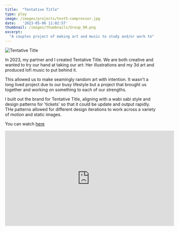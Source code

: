 ```yaml
---
title:  "Tentative Title"
type: play
image: /images/projects/test5-compressor.jpg
date:   '2023-05-06 11:02:57'
thumbnail: /images/thumbnails/Group_90.png
excerpt:
  "A couples project of making art and music to study and/or work to"
---
```


![Tentative Title](/images/projects/tentative-title.png "Tentative Title")

In 2023, my partner and I created Tentative Title. We are both creative and wanted to try our hand at taking our art: Her illustrations and my 3d art and produced lofi music to put behind it. 

This allowed us to make seamingly random art with intention. It wasn't a long lived project due to our busy lifestyle but a project that brought us together and working on something to each of our strengths.

I built out the brand for Tentative Title, aligning with a wabi sabi style and design patterns for 'tickets' so that it could be update and output rapidly. THe patterns allowed for different design iterations to work across a variety of motion and static images. 

You can watch [here](https://youtu.be/2x7Spfe5bl0?si=A4Q6NDVYqSElcsg8)

<div class="iframe">
<iframe width="560" height="315" src="https://www.youtube.com/embed/2x7Spfe5bl0?si=wSFmCp14Gqx9voZX" title="YouTube video player" frameborder="0" allow="accelerometer; autoplay; clipboard-write; encrypted-media; gyroscope; picture-in-picture; web-share" referrerpolicy="strict-origin-when-cross-origin" allowfullscreen></iframe>
</div>
